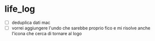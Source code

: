 # life_log

* [ ] deduplica dati mac
* [ ] vorrei aggiungere l'undo che sarebbe proprio fico
e mi risolve anche l'icona che cerca di tornare al logo
